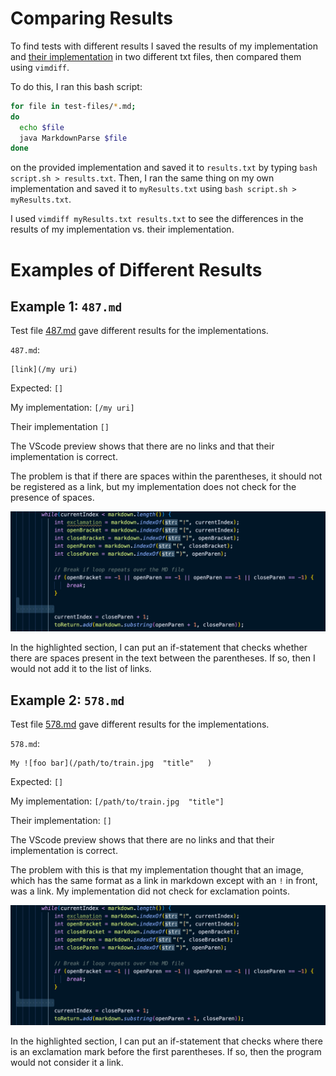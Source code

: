 # Comparing Results

To find tests with different results I saved the results of my implementation and [their implementation](https://github.com/nidhidhamnani/markdown-parser/blob/main/MarkdownParse.java) in two different txt files, then compared them using `vimdiff`.

To do this, I ran this bash script:

```bash
for file in test-files/*.md;
do
  echo $file
  java MarkdownParse $file
done
```
on the provided implementation and saved it to `results.txt` by typing `bash script.sh > results.txt`. Then, I ran the same thing on my own implementation and saved it to `myResults.txt` using `bash script.sh > myResults.txt`. 

I used `vimdiff myResults.txt results.txt` to see the differences in the results of my implementation vs. their implementation.

# Examples of Different Results

## Example 1: `487.md`

Test file [487.md](https://github.com/nidhidhamnani/markdown-parser/blob/main/test-files/487.md) gave different results for the implementations. 

`487.md`:

```
[link](/my uri)
```

Expected: `[]`

My implementation: `[/my uri]` 

Their implementation `[]`

The VScode preview shows that there are no links and that their implementation is correct.

The problem is that if there are spaces within the parentheses, it should not be registered as a link, but my implementation does not check for the presence of spaces.

![code](../../img/lab5/code.png)

In the highlighted section, I can put an if-statement that checks whether there are spaces present in the text between the parentheses. If so, then I would not add it to the list of links.

## Example 2: `578.md`

Test file [578.md](https://github.com/nidhidhamnani/markdown-parser/blob/main/test-files/578.md) gave different results for the implementations. 

`578.md`:

```
My ![foo bar](/path/to/train.jpg  "title"   )
```

Expected: `[]`

My implementation: `[/path/to/train.jpg  "title"]`

Their implementation: `[]`

The VScode preview shows that there are no links and that their implementation is correct.

The problem with this is that my implementation thought that an image, which has the same format as a link in markdown except with an `!` in front, was a link. My implementation did not check for exclamation points. 

![code](../../img/lab5/code.png)

In the highlighted section, I can put an if-statement that checks where there is an exclamation mark before the first parentheses. If so, then the program would not consider it a link.
